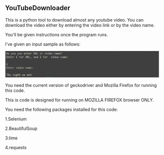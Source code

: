 ## YouTubeDownloader

This is a python tool to download almost any youtube video.
You can download the video either by entering the video link or by the video name.

You'll be given instructions once the program runs.

I've given an input sample as follows:

![alt text](https://github.com/GangulyShreyan/YouTubeDownloader/blob/master/YouTubeDownloaderInputSample.PNG)

You need the current version of geckodriver and Mozilla Firefox for running this code.

This is code is designed for running on MOZILLA FIREFOX browser ONLY.

You need the following packages installed for this code:

1.Selenium

2.BeautifulSoup

3.time

4.requests

